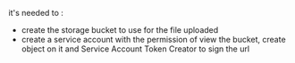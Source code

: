 
it's needed to :
- create the storage bucket to use for the file uploaded
- create a service account with the permission of view the bucket, create object on it and Service Account Token Creator to sign the url
